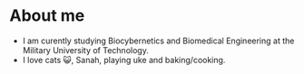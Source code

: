 # About me

- I am curently studying Biocybernetics and Biomedical Engineering at the Military University of Technology. 
- I love cats :smiley_cat:, Sanah, playing uke and baking/cooking.
